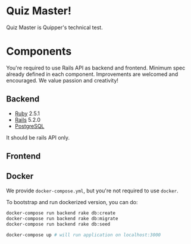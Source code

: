 # Quiz Master!

Quiz Master is Quipper's technical test.

# Components

You're required to use Rails API as backend and frontend. Minimum spec already defined in each component. Improvements are welcomed and encouraged. We value passion and creativity!

## Backend

- [Ruby](https://www.ruby-lang.org/en/) 2.5.1
- [Rails](https://rubyonrails.org/) 5.2.0
- [PostgreSQL](https://www.postgresql.org/)

It should be rails API only.

## Frontend

## Docker

We provide `docker-compose.yml`, but you're not required to use `docker`.

To bootstrap and run dockerized version, you can do:

```bash
docker-compose run backend rake db:create
docker-compose run backend rake db:migrate
docker-compose run backend rake db:seed

docker-compose up # will run application on localhost:3000
```
